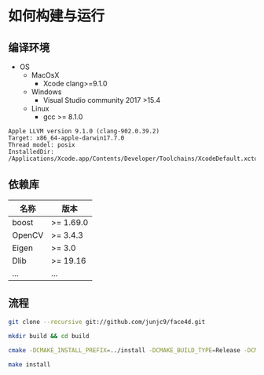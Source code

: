 # 如何构建与运行

## 编译环境

- OS
  - MacOsX 
    - Xcode clang>=9.1.0 
  - Windows
    - Visual Studio community 2017 >15.4
  - Linux
    - gcc >= 8.1.0

```
Apple LLVM version 9.1.0 (clang-902.0.39.2)
Target: x86_64-apple-darwin17.7.0
Thread model: posix
InstalledDir: /Applications/Xcode.app/Contents/Developer/Toolchains/XcodeDefault.xctoolchain/usr/bin
```

## 依赖库

| 名称 | 版本 |
| --- | --- |
| boost | >= 1.69.0 |
| OpenCV | >= 3.4.3 |
| Eigen | >= 3.0 |
| Dlib | >= 19.16 |
| ... | ... |

## 流程

```sh
git clone --recursive git://github.com/junjc9/face4d.git

mkdir build && cd build
    
cmake -DCMAKE_INSTALL_PREFIX=../install -DCMAKE_BUILD_TYPE=Release -DCMAKE_C_COMPILER=gcc-8-DCMAKE_CXX_COMPILER=g++-8 -DOpenCV_haarcascades_DIR=/usr/share/opencv/haarcascades/ ../demo/

make install
```
